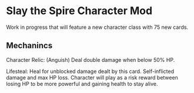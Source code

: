 # Slay the Spire Character Mod

Work in progress that will feature a new character class with 75 new cards.



## Mechanincs

Character Relic: (Anguish) Deal double damage when below 50% HP.

Lifesteal: Heal for unblocked damage dealt by this card.
Self-inflicted damage and max HP loss.
Character will play as a risk reward between losing HP to be more powerful and gaining health to stay alive.



